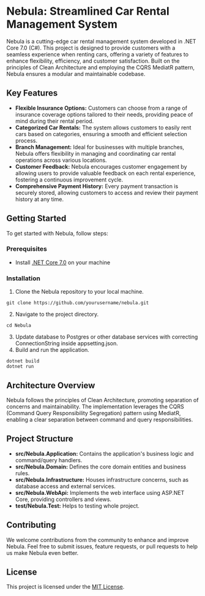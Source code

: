 # **Nebula: Streamlined Car Rental Management System**

Nebula is a cutting-edge car rental management system developed in .NET Core 7.0 (C#). This project is designed to provide customers with a seamless experience when renting cars, offering a variety of features to enhance flexibility, efficiency, and customer satisfaction. Built on the principles of Clean Architecture and employing the CQRS MediatR pattern, Nebula ensures a modular and maintainable codebase.

## Key Features
- **Flexible Insurance Options:** Customers can choose from a range of insurance coverage options tailored to their needs, providing peace of mind during their rental period.
- **Categorized Car Rentals:** The system allows customers to easily rent cars based on categories, ensuring a smooth and efficient selection process.
- **Branch Management:** Ideal for businesses with multiple branches, Nebula offers flexibility in managing and coordinating car rental operations across various locations.
- **Customer Feedback:** Nebula encourages customer engagement by allowing users to provide valuable feedback on each rental experience, fostering a continuous improvement cycle.
- **Comprehensive Payment History:** Every payment transaction is securely stored, allowing customers to access and review their payment history at any time.

## Getting Started 

To get started with Nebula, follow steps:

### Prerequisites
- Install [.NET Core 7.0](https://dotnet.microsoft.com/download/dotnet/7.0) on your machine

### Installation
1. Clone the Nebula repository to your local machine.
```
git clone https://github.com/yourusername/nebula.git
```
2. Navigate to the project directory.
```
cd Nebula
```
3. Update database to Postgres or other database services with correcting ConnectionString inside appsetting.json.
4. Build and run the application.
```
dotnet build
dotnet run
```

## Architecture Overview

Nebula follows the principles of Clean Architecture, promoting separation of concerns and maintainability. The implementation leverages the CQRS (Command Query Responsibility Segregation) pattern using MediatR, enabling a clear separation between command and query responsibilities.

## Project Structure

- **src/Nebula.Application:** Contains the application's business logic and command/query handlers.
- **src/Nebula.Domain:** Defines the core domain entities and business rules.
- **src/Nebula.Infrastructure:** Houses infrastructure concerns, such as database access and external services.
- **src/Nebula.WebApi:** Implements the web interface using ASP.NET Core, providing controllers and views.
- **test/Nebula.Test:** Helps to testing whole project.

## Contributing

We welcome contributions from the community to enhance and improve Nebula. Feel free to submit issues, feature requests, or pull requests to help us make Nebula even better.

## License

This project is licensed under the [MIT License](https://github.com/jakhangir-esanov/Nebula/blob/main/LICENSE).
